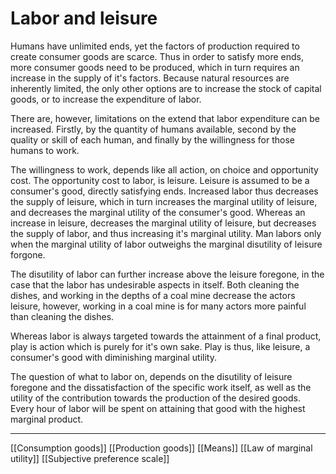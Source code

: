 # Labor and leisure

Humans have unlimited ends, yet the factors of production required to create consumer goods are scarce. Thus in order to satisfy more ends, more consumer goods need to be produced, which in turn requires an increase in the supply of it's factors. Because natural resources are inherently limited, the only other options are to increase the stock of capital goods, or to increase the expenditure of labor.

There are, however, limitations on the extend that labor expenditure can be increased. Firstly, by the quantity of humans available, second by the quality or skill of each human, and finally by the willingness for those humans to work.

The willingness to work, depends like all action, on choice and opportunity cost. The opportunity cost to labor, is leisure. Leisure is assumed to be a consumer's good, directly satisfying ends. Increased labor thus decreases the supply of leisure, which in turn increases the marginal utility of leisure, and decreases the marginal utility of the consumer's good. Whereas an increase in leisure, decreases the marginal utility of leisure, but decreases the supply of labor, and thus increasing it's marginal utility. Man labors only when the marginal utility of labor outweighs the marginal disutility of leisure forgone.

The disutility of labor can further increase above the leisure foregone, in the case that the labor has undesirable aspects in itself. Both cleaning the dishes, and working in the depths of a coal mine decrease the actors leisure, however, working in a coal mine is for many actors more painful than cleaning the dishes.

Whereas labor is always targeted towards the attainment of a final product, play is action which is purely for it's own sake. Play is thus, like leisure, a consumer's good with diminishing marginal utility.

The question of what to labor on, depends on the disutility of leisure foregone and the dissatisfaction of the specific work itself, as well as the utility of the contribution towards the production of the desired goods. Every hour of labor will be spent on attaining that good with the highest marginal product.

---
[[Consumption goods]]
[[Production goods]]
[[Means]]
[[Law of marginal utility]]
[[Subjective preference scale]]